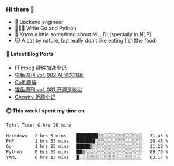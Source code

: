### Hi there 👋

- 🔧 Backend engineer
- 👨🏻‍💻 Write Go and Python
- 🔭 Know a little something about ML, DL(specially in NLP)
- 🐱 A cat by nature, but really don’t like eating fish(the food)

#### 📖 Latest Blog Posts
<!-- BLOG-POST-LIST:START -->
- [FFmpeg 硬件加速小记](https://ameow.xyz/archives/ffmpeg-hardware-acclerate)
- [猫鱼周刊 vol. 082 AI 遗忘国耻](https://ameow.xyz/archives/weekly-082)
- [Colf 题解](https://ameow.xyz/archives/colf-solutions)
- [猫鱼周刊 vol. 081 开源是地狱](https://ameow.xyz/archives/weekly-081)
- [Ghostty 折腾小记](https://ameow.xyz/archives/configuring-ghostty)
<!-- BLOG-POST-LIST:END -->

#### ⏱️ This week I spent my time on
<!--START_SECTION:waka-->

```txt
Total Time: 6 hrs 38 mins

Markdown   2 hrs 5 mins    ████████░░░░░░░░░░░░░░░░░   31.43 %
PHP        1 hrs 53 mins   ███████░░░░░░░░░░░░░░░░░░   28.48 %
Go         1 hrs 25 mins   █████▒░░░░░░░░░░░░░░░░░░░   21.28 %
Python     0 hrs 39 mins   ██▒░░░░░░░░░░░░░░░░░░░░░░   09.70 %
YAML       0 hrs 13 mins   ▓░░░░░░░░░░░░░░░░░░░░░░░░   03.17 %
```

<!--END_SECTION:waka-->

<!--
**LeslieLeung/LeslieLeung** is a ✨ _special_ ✨ repository because its `README.md` (this file) appears on your GitHub profile.

Here are some ideas to get you started:

- 🔭 I’m currently working on ...
- 🌱 I’m currently learning ...
- 👯 I’m looking to collaborate on ...
- 🤔 I’m looking for help with ...
- 💬 Ask me about ...
- 📫 How to reach me: ...
- 😄 Pronouns: ...
- ⚡ Fun fact: ...
-->
